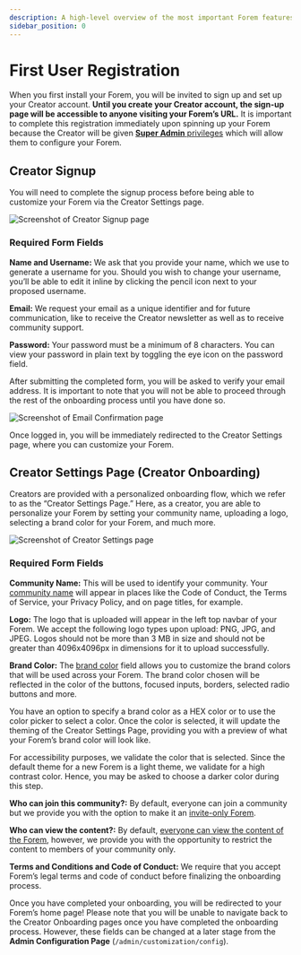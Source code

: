 ```yaml
---
description: A high-level overview of the most important Forem features.
sidebar_position: 0
---
```


# First User Registration

When you first install your Forem, you will be invited to sign up and set up your Creator account. **Until you create your Creator account, the sign-up page will be accessible to anyone visiting your Forem’s URL.** It is important to complete this registration immediately upon spinning up your Forem because the Creator will be given [**Super Admin** privileges](https://admin.forem.com/docs/forem-basics/user-roles#super-admin) which will allow them to configure your Forem.

## Creator Signup

You will need to complete the signup process before being able to customize your Forem via the Creator Settings page.

![Screenshot of Creator Signup page](https://raw.githubusercontent.com/forem/admin-docs/main/static/img/creatorSignupPage.png)

### Required Form Fields

**Name and Username:** We ask that you provide your name, which we use to generate a username for you. Should you wish to change your username, you’ll be able to edit it inline by clicking the pencil icon next to your proposed username.

**Email:** We request your email as a unique identifier and for future communication, like to receive the Creator newsletter as well as to receive community support.

**Password:** Your password must be a minimum of 8 characters. You can view your password in plain text by toggling the eye icon on the password field.
 
After submitting the completed form, you will be asked to verify your email address. It is important to note that you will not be able to proceed through the rest of the onboarding process until you have done so.
 
![Screenshot of Email Confirmation page](https://raw.githubusercontent.com/forem/admin-docs/main/static/img/creatorEmailConfirmation.png)
 
Once logged in, you will be immediately redirected to the Creator Settings page, where you can customize your Forem.
 
## Creator Settings Page (Creator Onboarding)

Creators are provided with a personalized onboarding flow, which we refer to as the “Creator Settings Page.” Here, as a creator, you are able to personalize your Forem by setting your community name, uploading a logo, selecting a brand color for your Forem, and much more.
 
![Screenshot of Creator Settings page](https://raw.githubusercontent.com/forem/admin-docs/main/static/img/creatorSettingsPage.png)
 
### Required Form Fields

**Community Name:** This will be used to identify your community. Your [community name](https://admin.forem.com/docs/advanced-customization/config/community-content#community-name) will appear in places like the Code of Conduct, the Terms of Service, your Privacy Policy, and on page titles, for example. 

**Logo:** The logo that is uploaded will appear in the left top navbar of your Forem. We accept the following logo types upon upload: PNG, JPG, and JPEG. Logos should not be more than 3 MB in size and should not be greater than 4096x4096px in dimensions for it to upload successfully.

**Brand Color:** The [brand color](https://admin.forem.com/docs/advanced-customization/config/user-experience-and-brand#primary-brand-color-hex) field allows you to customize the brand colors that will be used across your Forem. The brand color chosen will be reflected in the color of the buttons, focused inputs, borders, selected radio buttons and more. 
 
You have an option to specify a brand color as a HEX color or to use the color picker to select a color. Once the color is selected, it will update the theming of the Creator Settings Page, providing you with a preview of what your Forem’s brand color will look like.
 
For accessibility purposes, we validate the color that is selected. Since the default theme for a new Forem is a light theme, we validate for a high contrast color. Hence, you may be asked to choose a darker color during this step.
 
**Who can join this community?:** By default, everyone can join a community but we provide you with the option to make it an [invite-only Forem](https://admin.forem.com/docs/advanced-customization/config/authentication#invite-only-mode).
 
**Who can view the content?:** By default, [everyone can view the content of the Forem](https://admin.forem.com/docs/advanced-customization/config/user-experience-and-brand#public), however, we provide you with the opportunity to restrict the content to members of your community only.
 
**Terms and Conditions and Code of Conduct:** We require that you accept Forem’s legal terms and code of conduct before finalizing the onboarding process.
 
Once you have completed your onboarding, you will be redirected to your Forem’s home page! Please note that you will be unable to navigate back to the Creator Onboarding pages once you have completed the onboarding process. However, these fields can be changed at a later stage from the **Admin Configuration Page** (`/admin/customization/config`).
